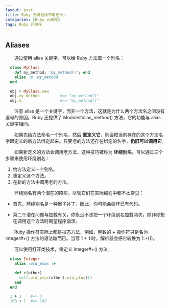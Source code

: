 ```yaml
---
layout: post
title: Ruby 元编程读书笔记十六
categories: [Ruby 元编程]
tags: Ruby 元编程
---
```


## Aliases

&emsp;&emsp;通过使用 alias 关键字，可以给 Ruby 方法取一个别名：
```ruby
  class MyClass
    def my_method; 'my_method()'; end
    alias :m :my_method
  end

  obj = MyClass.new
  obj.my_method         #=> "my_method()"
  obj.m                 #=> "my_method()"
```

&emsp;&emsp;注意 alias 是一个关键字，而非一个方法，这就是为什么两个方法名之间没有逗号的原因。Ruby 还提供了 Module#alias_method() 方法，它的功能与 alias 关键字相同。

&emsp;&emsp;如果先给方法命名一个别名，然后 **重定义它**，则会把当前存在的这个方法名字跟定义的新方法绑定起来。只要老的方法还存在绑定的名字，**仍旧可以调用它**。

&emsp;&emsp;如果新定义的方法会调用老方法，这种技巧被称为 **环绕别名**。可以通过三个步骤来使用环绕别名：
1. 给方法定义一个别名。
2. 重定义这个方法。
3. 在新的方法中调用老的方法。

&emsp;&emsp;环绕别名有两个潜在的陷阱，尽管它们在实际编程中都不太常见：

* 首先，环绕别名是一种猴子补丁，因此，你可能会破坏已有代码。

* 第二个潜在问题与加载有关，你永远不该把一个环绕别名加载两次，除非你想在调用这个方法时期望程序崩溃。

&emsp;&emsp;Ruby 操作符实际上都是拟态方法，例如，整数的 + 操作符只是名为 Integer#+() 方法的语法糖而已。当写 1 + 1 时，解析器会把它转换为 1.+(1)。

&emsp;&emsp;可以使用打开类技术，重定义 Integer#+() 方法：
```ruby
  class Integer
    alias :old_plus :+

    def +(other)
      self.old_plus(other).old_plus(1)
    end
  end

  1 + 1    #=> 3
  100 + 1  #=> 102
```
